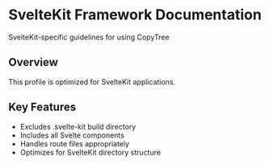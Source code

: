 # SvelteKit Framework Documentation

SvelteKit-specific guidelines for using CopyTree

## Overview

This profile is optimized for SvelteKit applications.

## Key Features

- Excludes .svelte-kit build directory
- Includes all Svelte components
- Handles route files appropriately
- Optimizes for SvelteKit directory structure